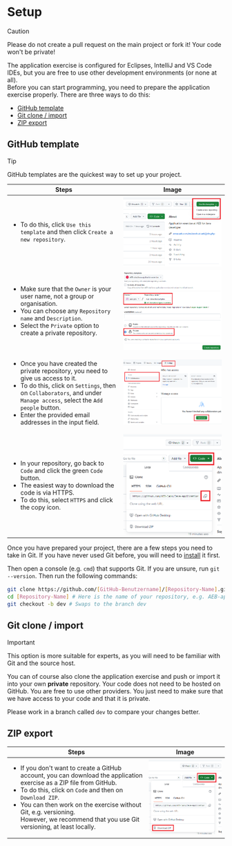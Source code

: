 # Setup

> [!CAUTION]  
> Please do not create a pull request on the main project or fork it! Your code won't be private!  

The application exercise is configured for Eclipses, IntelliJ and VS Code IDEs, but you are free to use other development environments (or none at all).  
Before you can start programming, you need to prepare the application exercise properly. There are three ways to do this:  

- [GitHub template](#template)
- [Git clone / import](#clone)
- [ZIP export](#zip)

<a name="template"></a>

## GitHub template

> [!TIP]  
> GitHub templates are the quickest way to set up your project.

| Steps                                                                                                                                                                                                                                                                                               | Image                                                               |
|-----------------------------------------------------------------------------------------------------------------------------------------------------------------------------------------------------------------------------------------------------------------------------------------------------|---------------------------------------------------------------------|
| <ul><li> To do this, click `Use this template` and then click `Create a new repository`. </li></ul>                                                                                                                                                                                                 | ![Use this template](/docs/assets/images/template.png)              |
| <ul><li> Make sure that the `Owner` is your user name, not a group or organisation. </li><li> You can choose any `Repository name` and `Description`. </li><li> Select the `Private` option to create a private repository. </li></ul>                                                              | ![Create new repository](/docs/assets/images/create-repository.png) |
| <ul><li> Once you have created the private repository, you need to give us access to it. </li><li> To do this, click on `Settings`, then on `Collaborators`, and under `Manage access`, select the `Add people` button. </li><li> Enter the provided email addresses in the input field. </li></ul> | ![Access](/docs/assets/images/access.png)                           |
| <ul><li>In your repository, go back to `Code` and click the green `Code` button. </li><li>The easiest way to download the code is via HTTPS. </li><li> To do this, select `HTTPS` and click the copy icon.</li></ul>                                                                                | ![Git clone](/docs/assets/images/git-clone.png)                     |

Once you have prepared your project, there are a few steps you need to take in Git. If you have never used Git before, you will need to [install](https://git-scm.com/downloads) it first.

Then open a console (e.g. `cmd`) that supports Git. If you are unsure, run `git --version`. Then run the following commands:

```bash
git clone https://github.com/[GitHub-Benutzername]/[Repository-Name].git # Insert the link from the HTTPS here
cd [Repository-Name] # Here is the name of your repository, e.g. AEB-application-exercise
git checkout -b dev # Swaps to the branch dev
```

<a name="clone"></a>

## Git clone / import

> [!IMPORTANT]
> This option is more suitable for experts, as you will need to be familiar with Git and the source host.

You can of course also clone the application exercise and push or import it into your own **private** repository. Your code does not need to be hosted on GitHub. You are free to use other providers. You just need to make sure that we have access to your code and that it is private.  

Please work in a branch called `dev` to compare your changes better.  

<a name="zip"></a>

## ZIP export

| Steps                                                                                                                                                                                                                                                                                                                                                          | Image                                                 |
|----------------------------------------------------------------------------------------------------------------------------------------------------------------------------------------------------------------------------------------------------------------------------------------------------------------------------------------------------------------|-------------------------------------------------------|
| <ul><li> If you don't want to create a GitHub account, you can download the application exercise as a ZIP file from GitHub. </li><li> To do this, click on `Code` and then on `Download ZIP`. </li><li> You can then work on the exercise without Git, e.g. versioning. <br /> However, we recommend that you use Git versioning, at least locally. </li></ul> | ![Download ZIP](/docs/assets/images/download-zip.png) |